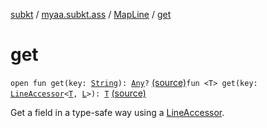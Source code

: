[subkt](../../index.md) / [myaa.subkt.ass](../index.md) / [MapLine](index.md) / [get](./get.md)

# get

`open fun get(key: `[`String`](https://kotlinlang.org/api/latest/jvm/stdlib/kotlin/-string/index.html)`): `[`Any`](https://kotlinlang.org/api/latest/jvm/stdlib/kotlin/-any/index.html)`?` [(source)](https://github.com/Myaamori/SubKt/blob/0.1.8/src/main/kotlin/myaa/subkt/ass/parser.kt#L325)`fun <T> get(key: `[`LineAccessor`](../-line-accessor/index.md)`<`[`T`](get.md#T)`, `[`L`](index.md#L)`>): `[`T`](get.md#T) [(source)](https://github.com/Myaamori/SubKt/blob/0.1.8/src/main/kotlin/myaa/subkt/ass/parser.kt#L330)

Get a field in a type-safe way using a [LineAccessor](../-line-accessor/index.md).

